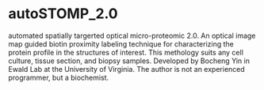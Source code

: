 # autoSTOMP_2.0
 automated spatially targerted optical micro-proteomic 2.0. An optical image map guided biotin proximity labeling technique for characterizing the protein profile in the structures of interest. This methology suits any cell culture, tissue section, and biopsy samples. Developed by Bocheng Yin in Ewald Lab at the University of Virginia. The author is not an experienced programmer, but a biochemist.
